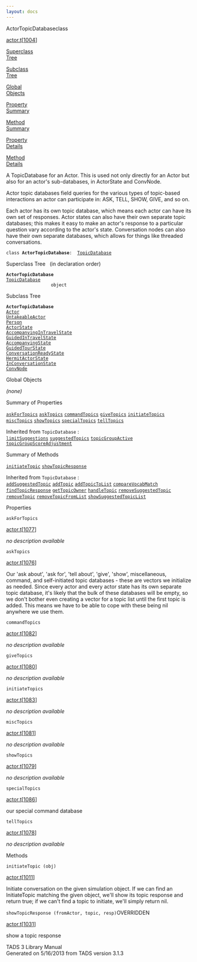 ```yaml
---
layout: docs
---
```

<span class="title">ActorTopicDatabase</span><span class="type">class</span>

[actor.t](../file/actor.t.html)\[[1004](../source/actor.t.html#1004)\]

[Superclass  
Tree](#_SuperClassTree_)

[Subclass  
Tree](#_SubClassTree_)

[Global  
Objects](#_ObjectSummary_)

[Property  
Summary](#_PropSummary_)

[Method  
Summary](#_MethodSummary_)

[Property  
Details](#_Properties_)

[Method  
Details](#_Methods_)



A TopicDatabase for an Actor. This is used not only directly for an
Actor but also for an actor's sub-databases, in ActorState and ConvNode.

Actor topic databases field queries for the various types of topic-based
interactions an actor can participate in: ASK, TELL, SHOW, GIVE, and so
on.

Each actor has its own topic database, which means each actor can have
its own set of responses. Actor states can also have their own separate
topic databases; this makes it easy to make an actor's response to a
particular question vary according to the actor's state. Conversation
nodes can also have their own separate databases, which allows for
things like threaded conversations.

`class `**`ActorTopicDatabase`**` :   `[`TopicDatabase`](../object/TopicDatabase.html)



<span id="_SuperClassTree_"></span>



<span class="hdln">Superclass Tree</span>   (in declaration order)



**`ActorTopicDatabase`**  
[`TopicDatabase`](../object/TopicDatabase.html)  
`                 object`  
<span id="_SubClassTree_"></span>



<span class="hdln">Subclass Tree</span>  



**`ActorTopicDatabase`**  
[`Actor`](../object/Actor.html)  
[`UntakeableActor`](../object/UntakeableActor.html)  
[`Person`](../object/Person.html)  
[`ActorState`](../object/ActorState.html)  
[`AccompanyingInTravelState`](../object/AccompanyingInTravelState.html)  
[`GuidedInTravelState`](../object/GuidedInTravelState.html)  
[`AccompanyingState`](../object/AccompanyingState.html)  
[`GuidedTourState`](../object/GuidedTourState.html)  
[`ConversationReadyState`](../object/ConversationReadyState.html)  
[`HermitActorState`](../object/HermitActorState.html)  
[`InConversationState`](../object/InConversationState.html)  
[`ConvNode`](../object/ConvNode.html)  
<span id="_ObjectSummary_"></span>



<span class="hdln">Global Objects</span>  



*(none)* <span id="_PropSummary_"></span>



<span class="hdln">Summary of Properties</span>  



[`askForTopics`](#askForTopics) [`askTopics`](#askTopics) [`commandTopics`](#commandTopics) [`giveTopics`](#giveTopics) [`initiateTopics`](#initiateTopics) [`miscTopics`](#miscTopics) [`showTopics`](#showTopics) [`specialTopics`](#specialTopics) [`tellTopics`](#tellTopics)

Inherited from `TopicDatabase` :  
[`limitSuggestions`](../object/TopicDatabase.html#limitSuggestions) [`suggestedTopics`](../object/TopicDatabase.html#suggestedTopics) [`topicGroupActive`](../object/TopicDatabase.html#topicGroupActive) [`topicGroupScoreAdjustment`](../object/TopicDatabase.html#topicGroupScoreAdjustment)

<span id="_MethodSummary_"></span>



<span class="hdln">Summary of Methods</span>  



[`initiateTopic`](#initiateTopic) [`showTopicResponse`](#showTopicResponse)

Inherited from `TopicDatabase` :  
[`addSuggestedTopic`](../object/TopicDatabase.html#addSuggestedTopic) [`addTopic`](../object/TopicDatabase.html#addTopic) [`addTopicToList`](../object/TopicDatabase.html#addTopicToList) [`compareVocabMatch`](../object/TopicDatabase.html#compareVocabMatch) [`findTopicResponse`](../object/TopicDatabase.html#findTopicResponse) [`getTopicOwner`](../object/TopicDatabase.html#getTopicOwner) [`handleTopic`](../object/TopicDatabase.html#handleTopic) [`removeSuggestedTopic`](../object/TopicDatabase.html#removeSuggestedTopic) [`removeTopic`](../object/TopicDatabase.html#removeTopic) [`removeTopicFromList`](../object/TopicDatabase.html#removeTopicFromList) [`showSuggestedTopicList`](../object/TopicDatabase.html#showSuggestedTopicList)

<span id="_Properties_"></span>



<span class="hdln">Properties</span>  



<span id="askForTopics"></span>

`askForTopics`

[actor.t](../file/actor.t.html)\[[1077](../source/actor.t.html#1077)\]



*no description available*



<span id="askTopics"></span>

`askTopics`

[actor.t](../file/actor.t.html)\[[1076](../source/actor.t.html#1076)\]



Our 'ask about', 'ask for', 'tell about', 'give', 'show', miscellaneous,
command, and self-initiated topic databases - these are vectors we
initialize as needed. Since every actor and every actor state has its
own separate topic database, it's likely that the bulk of these
databases will be empty, so we don't bother even creating a vector for a
topic list until the first topic is added. This means we have to be able
to cope with these being nil anywhere we use them.



<span id="commandTopics"></span>

`commandTopics`

[actor.t](../file/actor.t.html)\[[1082](../source/actor.t.html#1082)\]



*no description available*



<span id="giveTopics"></span>

`giveTopics`

[actor.t](../file/actor.t.html)\[[1080](../source/actor.t.html#1080)\]



*no description available*



<span id="initiateTopics"></span>

`initiateTopics`

[actor.t](../file/actor.t.html)\[[1083](../source/actor.t.html#1083)\]



*no description available*



<span id="miscTopics"></span>

`miscTopics`

[actor.t](../file/actor.t.html)\[[1081](../source/actor.t.html#1081)\]



*no description available*



<span id="showTopics"></span>

`showTopics`

[actor.t](../file/actor.t.html)\[[1079](../source/actor.t.html#1079)\]



*no description available*



<span id="specialTopics"></span>

`specialTopics`

[actor.t](../file/actor.t.html)\[[1086](../source/actor.t.html#1086)\]



our special command database



<span id="tellTopics"></span>

`tellTopics`

[actor.t](../file/actor.t.html)\[[1078](../source/actor.t.html#1078)\]



*no description available*



<span id="_Methods_"></span>



<span class="hdln">Methods</span>  



<span id="initiateTopic"></span>

`initiateTopic (obj)`

[actor.t](../file/actor.t.html)\[[1011](../source/actor.t.html#1011)\]



Initiate conversation on the given simulation object. If we can find an
InitiateTopic matching the given object, we'll show its topic response
and return true; if we can't find a topic to initiate, we'll simply
return nil.



<span id="showTopicResponse"></span>

`showTopicResponse (fromActor, topic, resp)`<span class="rem">OVERRIDDEN</span>

[actor.t](../file/actor.t.html)\[[1031](../source/actor.t.html#1031)\]



show a topic response





TADS 3 Library Manual  
Generated on 5/16/2013 from TADS version 3.1.3


